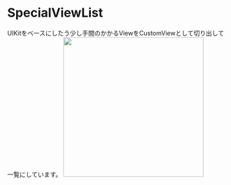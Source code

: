 # SpecialViewList
UIKitをベースにしたう少し手間のかかるViewをCustomViewとして切り出して一覧にしています。
<img src="https://user-images.githubusercontent.com/22518469/169925865-82edfd54-7b50-4164-9830-177651f8ed69.png" width="320">
